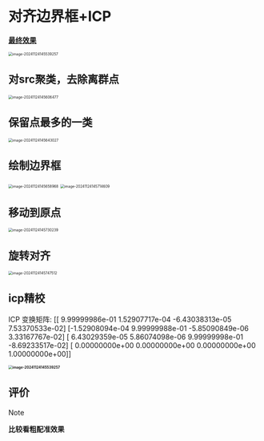 # 对齐边界框+ICP

**<u>最终效果</u>**

<img src="https://admin-hwj.oss-cn-beijing.aliyuncs.com/img/202411241459044.png" alt="image-20241124145539257" style="zoom:50%;" />

## 对src聚类，去除离群点

<img src="https://admin-hwj.oss-cn-beijing.aliyuncs.com/img/202411241459045.png" alt="image-20241124145606477" style="zoom:50%;" />

## 保留点最多的一类

<img src="https://admin-hwj.oss-cn-beijing.aliyuncs.com/img/202411241459047.png" alt="image-20241124145643027" style="zoom:50%;" />

## 绘制边界框

<img src="https://admin-hwj.oss-cn-beijing.aliyuncs.com/img/202411241459048.png" alt="image-20241124145658968" style="zoom:50%;" />

<img src="https://admin-hwj.oss-cn-beijing.aliyuncs.com/img/202411241459049.png" alt="image-20241124145714609" style="zoom:50%;" />

## 移动到原点

<img src="https://admin-hwj.oss-cn-beijing.aliyuncs.com/img/202411241459050.png" alt="image-20241124145730239" style="zoom:50%;" />



## 旋转对齐

<img src="https://admin-hwj.oss-cn-beijing.aliyuncs.com/img/202411241459051.png" alt="image-20241124145747512" style="zoom:50%;" />

## icp精校

ICP 变换矩阵:
[[ 9.99999986e-01  1.52907717e-04 -6.43038313e-05  7.53370533e-02]
 [-1.52908094e-04  9.99999988e-01 -5.85090849e-06  3.33167767e-02]
 [ 6.43029359e-05  5.86074098e-06  9.99999998e-01 -8.69233517e-02]
 [ 0.00000000e+00  0.00000000e+00  0.00000000e+00  1.00000000e+00]]

**<img src="F:\Documents\GitHub\hwj-s-study-notes\工业视觉--3D建模与测量\assets\202411241459044.png" alt="image-20241124145539257" style="zoom:50%;" />**



## 评价

> [!NOTE]
>
> **比较看粗配准效果**

